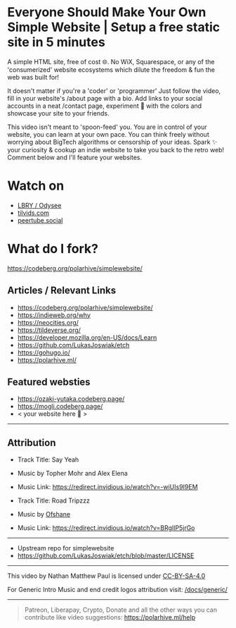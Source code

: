 # Everyone Should Make Your Own Simple Website | Setup a free static site in 5 minutes
A simple HTML site, free of cost 🌐. No WiX, Squarespace, or any of the 'consumerized' website ecosystems which dilute the freedom & fun the web was built for!

It doesn't matter if you're a 'coder' or 'programmer' Just follow the video, fill in your website's /about page with a bio. Add links to your social accounts in a neat /contact page, experiment 🧪 with the colors and showcase your site to your friends. 

This video isn't meant to 'spoon-feed' you. You are in control of your website, you can learn at your own pace. You can think freely without worrying about BigTech algorithms or censorship of your ideas. Spark ✨ your curiosity & cookup an indie website to take you back to the retro web! Comment below and I'll feature your websites.

# Watch on
- [LBRY / Odysee](https://odysee.com/@polarhive:e/everyone-should-make-your-own-simple-website:e)
- [tilvids.com](https://tilvids.com/videos/watch/e9567603-9395-447d-8050-4f0be77d5b6c)
- [peertube.social](https://peertube.social/videos/watch/93cc621b-5e22-4bbc-bdfd-14b8b046265a)

# What do I fork?
https://codeberg.org/polarhive/simplewebsite/

## Articles / Relevant Links
- https://codeberg.org/polarhive/simplewebsite/
- https://indieweb.org/why
- https://neocities.org/
- https://tildeverse.org/
- https://developer.mozilla.org/en-US/docs/Learn 
- https://github.com/LukasJoswiak/etch
- https://gohugo.io/
- https://polarhive.ml/

## Featured websties
- https://ozaki-yutaka.codeberg.page/
- https://mogli.codeberg.page/
- < your website here 👀 >

---
## Attribution
- Track Title: Say Yeah 
- Music by Topher Mohr and Alex Elena
- Music Link: https://redirect.invidious.io/watch?v=-wiUIs9I9EM

- Track Title: Road Tripzzz
- Music by [Ofshane](https://redirect.invidious.io/channel/UC34Wh4ysdP50H-ThbZFFfsA)
- Music Link: https://redirect.invidious.io/watch?v=BRglIP5jrGo

---
- Upstream repo for simplewebsite
- https://github.com/LukasJoswiak/etch/blob/master/LICENSE

---
This video by Nathan Matthew Paul is licensed under [CC-BY-SA-4.0](https://creativecommons.org/licenses/by-sa/4.0/)

For Generic Intro Music and end credit logos attribution visit: [/docs/generic/](https://codeberg.org/polarhive/videos/src/branch/main/docs/generic) 

---
> Patreon, Liberapay, Crypto, Donate and all the other ways you can contribute like video suggestions: https://polarhive.ml/help